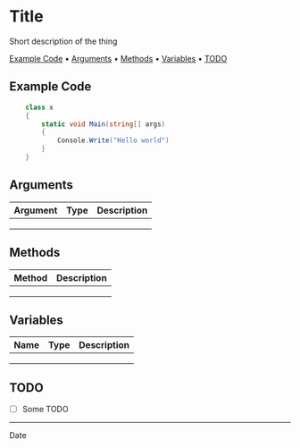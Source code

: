 # Title

Short description of the thing

<p align="left">
  <a href="#example-code">Example Code</a> •
  <a href="#arguments">Arguments</a> •
  <a href="#methods">Methods</a> •
  <a href="#variables">Variables</a> •
  <a href="#todo">TODO</a>
</p>

## Example Code

```csharp
    class x
    {
        static void Main(string[] args)
        {
            Console.Write("Hello world")
        }
    }
```

## Arguments

| Argument | Type | Description |
|----------|------|-------------|
|          |      |             |
|          |      |             |
|          |      |             |

## Methods

| Method   | Description |
|----------|-------------|
|          |             |
|          |             |
|          |             |

## Variables

| Name     | Type | Description |
|----------|------|-------------|
|          |      |             |
|          |      |             |
|          |      |             |

## TODO
 - [ ] Some TODO
  
---
Date